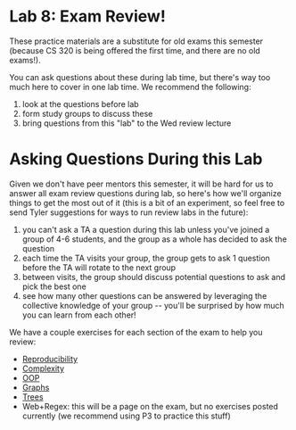# Lab 8: Exam Review!

These practice materials are a substitute for old exams this semester
(because CS 320 is being offered the first time, and there are no old
exams!).

You can ask questions about these during lab time, but there's way too
much here to cover in one lab time.  We recommend the following:

1. look at the questions before lab
2. form study groups to discuss these
3. bring questions from this "lab" to the Wed review lecture

# Asking Questions During this Lab

Given we don't have peer mentors this semester, it will be hard for us
to answer all exam review questions during lab, so here's how we'll
organize things to get the most out of it (this is a bit of an
experiment, so feel free to send Tyler suggestions for ways to run
review labs in the future):

1. you can't ask a TA a question during this lab unless you've joined a group of 4-6 students, and the group as a whole has decided to ask the question
2. each time the TA visits your group, the group gets to ask 1 question before the TA will rotate to the next group
3. between visits, the group should discuss potential questions to ask and pick the best one
4. see how many other questions can be answered by leveraging the collective knowledge of your group -- you'll be surprised by how much you can learn from each other!

We have a couple exercises for each section of the exam to help you review:

* [Reproducibility](reproducibility.md)
* [Complexity](complexity.md)
* [OOP](oop.md)
* [Graphs](graphs.md)
* [Trees](trees.md)
* Web+Regex: this will be a page on the exam, but no exercises posted currently (we recommend using P3 to practice this stuff)
